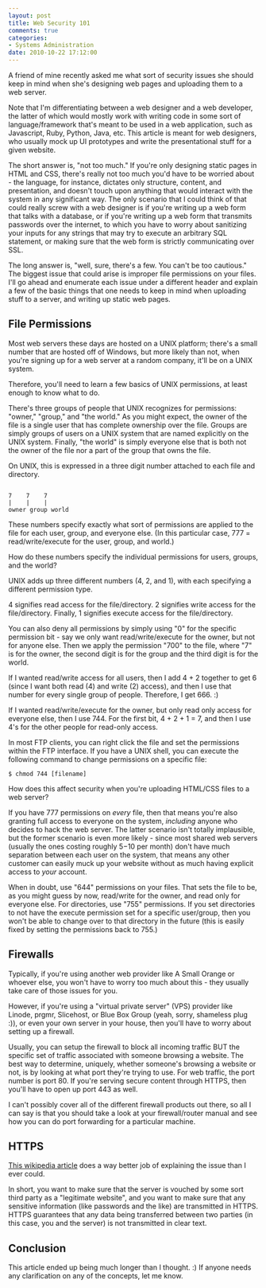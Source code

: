 ```yaml
---
layout: post
title: Web Security 101
comments: true
categories:
- Systems Administration
date: 2010-10-22 17:12:00
---
```


A friend of mine recently asked me what sort of security issues she should
keep in mind when she's designing web pages and uploading them to a web server.

Note that I'm differentiating between a web designer and a web developer, the
latter of which would mostly work with writing code in some sort of
language/framework that's meant to be used in a web application, such as
Javascript, Ruby, Python, Java, etc.  This article is meant for web designers,
who usually mock up UI prototypes and write the presentational stuff for a
given website.

The short answer is, "not too much."  If you're only designing static pages
in HTML and CSS, there's really not too much you'd have to be worried about -
the language, for instance, dictates only structure, content, and presentation,
and doesn't touch upon anything that would interact with the system in any
significant way.  The only scenario that I could think of that could really
screw with a web designer is if you're writing up a web form that talks with
a database, or if you're writing up a web form that transmits passwords over
the internet, to which you have to worry about sanitizing your inputs for
any strings that may try to execute an arbitrary SQL statement, or making
sure that the web form is strictly communicating over SSL.

The long answer is, "well, sure, there's a few.  You can't be too cautious."
The biggest issue that could arise is improper file permissions on your files.
I'll go ahead and enumerate each issue under a different header and explain
a few of the basic things that one needs to keep in mind when uploading stuff
to a server, and writing up static web pages.

File Permissions
----------------

Most web servers these days are hosted on a UNIX platform; there's a small
number that are hosted off of Windows, but more likely than not, when you're
signing up for a web server at a random company, it'll be on a UNIX system.

Therefore, you'll need to learn a few basics of UNIX permissions, at least
enough to know what to do.

There's three groups of people that UNIX recognizes for permissions:
"owner," "group," and "the world."  As you might expect, the owner of the file
is a single user that has complete ownership over the file.  Groups are simply
groups of users on a UNIX system that are named explicitly on the UNIX system.
Finally, "the world" is simply everyone else that is both not the owner of the
file nor a part of the group that owns the file.

On UNIX, this is expressed in a three digit number attached to each file and
directory.

<pre><code>
7    7    7
|    |    |
owner group world</code></pre>

These numbers specify exactly what sort of permissions are applied to the file
for each user, group, and everyone else.  (In this particular case, 777 =
read/write/execute for the user, group, and world.)

How do these numbers specify the individual permissions for users, groups,
and the world?

UNIX adds up three different numbers (4, 2, and 1), with each specifying
a different permission type.

4 signifies read access for the file/directory.
2 signifies write access for the file/directory.
Finally, 1 signifies execute access for the file/directory.

You can also deny all permissions by simply using "0" for the specific
permission bit - say we only want read/write/execute for the owner,
but not for anyone else.  Then we apply the permission "700" to the file,
where "7" is for the owner, the second digit is for the group and the
third digit is for the world.

If I wanted read/write access for all users, then I add 4 + 2 together to get
6 (since I want both read (4) and write (2) access), and then I use that number
for every single group of people.  Therefore, I get 666. :)

If I wanted read/write/execute for the owner, but only read only access for
everyone else, then I use 744. For the first bit, 4 + 2 + 1 = 7, and then
I use 4's for the other people for read-only access.

In most FTP clients, you can right click the file and set the permissions
within the FTP interface.  If you have a UNIX shell, you can execute
the following command to change permissions on a specific file:

<pre><code>$ chmod 744 [filename]</code></pre>

How does this affect security when you're uploading HTML/CSS files to a web
server?

If you have 777 permissions on *every* file, then that means you're also
granting full access to everyone on the system, *including* anyone who
decides to hack the web server.  The latter scenario isn't totally
implausible, but the former scenario is even more likely - since most shared
web servers (usually the ones costing roughly $5-$10 per month) don't have
much separation between each user on the system, that means any other customer
can easily muck up your website without as much having explicit access to
*your* account.

When in doubt, use "644" permissions on your files.  That sets the file to be,
as you might guess by now, read/write for the owner, and read only for everyone
else.  For directories, use "755" permissions.  If you set directories to not
have the execute permission set for a specific user/group, then you won't be
able to change over to that directory in the future (this is easily fixed by
setting the permissions back to 755.)

Firewalls
---------

Typically, if you're using another web provider like A Small Orange or
whoever else, you won't have to worry too much about this - they usually take
care of those issues for you.

However, if you're using a "virtual private server" (VPS) provider like
Linode, prgmr, Slicehost, or Blue Box Group (yeah, sorry, shameless plug :)),
or even your own server in your house, then you'll have to worry about setting
up a firewall.

Usually, you can setup the firewall to block all incoming traffic BUT the
specific set of traffic associated with someone browsing a website.  The
best way to determine, uniquely, whether someone's browsing a website or not,
is by looking at what port they're trying to use.  For web traffic, the port
number is port 80.  If you're serving secure content through HTTPS, then you'll
have to open up port 443 as well.

I can't possibly cover all of the different firewall products out there, so
all I can say is that you should take a look at your firewall/router manual
and see how you can do port forwarding for a particular machine.

HTTPS
-----

[This wikipedia article](http://en.wikipedia.org/wiki/HTTPS) does a way
better job of explaining the issue than I ever could.

In short, you want to make sure that the server is vouched by some sort
third party as a "legitimate website", and you want to make sure that any
sensitive information (like passwords and the like) are transmitted in
HTTPS.  HTTPS guarantees that any data being transferred between two
parties (in this case, you and the server) is not transmitted in clear text.

Conclusion
----------

This article ended up being much longer than I thought. :)  If anyone needs
any clarification on any of the concepts, let me know.
